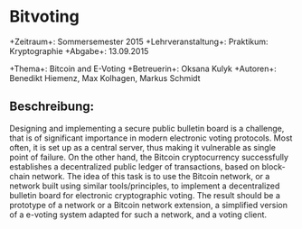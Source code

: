 # Bitvoting

+Zeitraum+:           Sommersemester 2015
+Lehrveranstaltung+:  Praktikum: Kryptographie
+Abgabe+:             13.09.2015

+Thema+:              Bitcoin and E-Voting
+Betreuerin+:         Oksana Kulyk 
+Autoren+:            Benedikt Hiemenz, Max Kolhagen, Markus Schmidt

## Beschreibung: 
Designing and implementing a secure public bulletin board is a challenge, that is of significant importance in modern electronic voting protocols. Most often, it is set up as a central server, thus making it vulnerable as single point of failure. On the other hand, the Bitcoin cryptocurrency successfully establishes a decentralized public ledger of transactions, based on block-chain network. The idea of this task is to use the Bitcoin network, or a network built using similar tools/principles, to implement a decentralized bulletin board for electronic cryptographic voting. The result should be a prototype of a network or a Bitcoin network extension, a simplified version of a e-voting system adapted for such a network, and a voting client.

